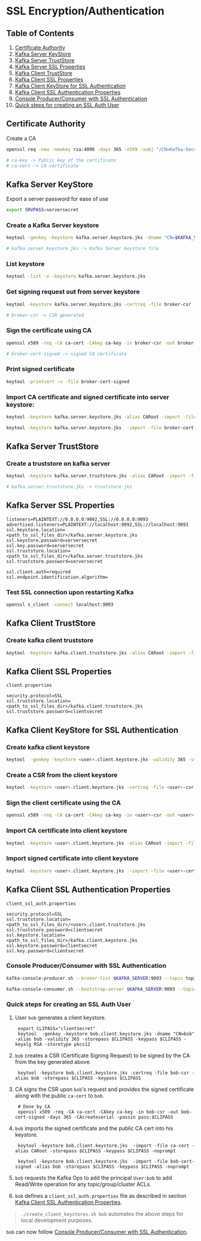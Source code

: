 # SSL Encryption/Authentication

## Table of Contents
1. [Certificate Authority](#certificate-authority)
2. [Kafka Server KeyStore](#kafka-server-keystore)
3. [Kafka Server TrustStore](#kafka-server-truststore)
4. [Kafka Server SSL Properties](#kafka-server-ssl-properties)
5. [Kafka Client TrustStore](#kafka-client-truststore)
6. [Kafka Client SSL Properties](#kafka-client-ssl-properties)
7. [Kafka Client KeyStore for SSL Authentication](#kafka-client-keystore-for-ssl-authentication)
8. [Kafka Client SSL Authentication Properties](#kafka-client-ssl-authentication-properties)
9. [Console Producer/Consumer with SSL Authentication](#console-producerconsumer-with-ssl-authentication)
10. [Quick steps for creating an SSL Auth User](#quick-steps-for-creating-an-ssl-auth-user)

## Certificate Authority
Create a CA
```bash
openssl req -new -newkey rsa:4096 -days 365 -x509 -subj "/CN=Kafka-Security-CA" -keyout ca-key -out ca-cert -nodes

# ca-key -> Public key of the certificate
# ca-cert -> CA certificate
```

## Kafka Server KeyStore
Export a server password for ease of use
```bash
export SRVPASS=serversecret
```

### Create a Kafka Server keystore
```bash
keytool -genkey -keystore kafka.server.keystore.jks -dname "CN=$KAFKA_SERVER" -alias "$KAFKA_SERVER" -validity 365 -storepass $SRVPASS -keypass $SRVPASS -storetype pkcs12 -keyalg RSA

# kafka.server.keystore.jks -> Kafka Server keystore file
```

### List keystore
```bash
keytool -list -v -keystore kafka.server.keystore.jks
```

### Get signing request out from server keystore
```bash
keytool -keystore kafka.server.keystore.jks -certreq -file broker-csr -alias "$KAFKA_SERVER" -storepass $SRVPASS -keypass $SRVPASS

# broker-csr -> CSR generated
```

### Sign the certificate using CA
```bash
openssl x509 -req -CA ca-cert -CAkey ca-key -in broker-csr -out broker-cert-signed -days 365 -CAcreateserial -passin pass:$SRVPASS

# broker-cert-signed -> signed CA certificate
```

### Print signed certificate
```bash
keytool -printcert -v -file broker-cert-signed
```

### Import CA certificate and signed certificate into server keystore:
```bash
keytool -keystore kafka.server.keystore.jks -alias CARoot -import -file ca-cert -storepass $SRVPASS -keypass $SRVPASS -noprompt

keytool -keystore kafka.server.keystore.jks  -import -file broker-cert-signed -storepass $SRVPASS -keypass $SRVPASS -noprompt
```

## Kafka Server TrustStore
### Create a truststore on kafka server
```bash
keytool -keystore kafka.server.truststore.jks -alias CARoot -import -file ca-cert -storepass $SRVPASS -keypass $SRVPASS -noprompt

# kafka.server.truststore.jks -> truststore jks
```

## Kafka Server SSL Properties 

```properties
listeners=PLAINTEXT://0.0.0.0:9092,SSL://0.0.0.0:9093
advertised.listeners=PLAINTEXT://localhost:9092,SSL://localhost:9093
ssl.keystore.location=<path_to_ssl_files_dir>/kafka.server.keystore.jks
ssl.keystore.password=serversecret
ssl.key.password=serversecret
ssl.truststore.location=<path_to_ssl_files_dir>/kafka.server.truststore.jks
ssl.truststore.password=serversecret

ssl.client.auth=required
ssl.endpoint.identification.algorithm=
```


### Test SSL connection upon restarting Kafka
```bash
openssl s_client -connect localhost:9093
```

## Kafka Client TrustStore
### Create kafka client truststore
```bash
keytool -keystore kafka.client.truststore.jks -alias CARoot -import -file ca-cert -storepass $CLIPASS -keypass $CLIPASS -noprompt
```

## Kafka Client SSL Properties
`client.properties` 
```properties
security.protocol=SSL
ssl.truststore.location=<path_to_ssl_files_dir>/kafka.client.truststore.jks
ssl.truststore.password=clientsecret
```

## Kafka Client KeyStore for SSL Authentication
### Create kafka client keystore
```bash
keytool  -genkey -keystore <user>.client.keystore.jks -validity 365 -storepass $CLIPASS -keypass $CLIPASS -dname "CN=<user>" -alias <user> -keyalg RSA -storetype pkcs12
```

### Create a CSR from the client keystore
```bash
keytool -keystore <user>.client.keystore.jks -certreq -file <user>-csr -alias <user> -storepass $CLIPASS -keypass $CLIPASS
```

### Sign the client certificate using the CA
```bash
openssl x509 -req -CA ca-cert -CAkey ca-key -in <user>-csr -out <user>-cert-signed -days 365 -CAcreateserial -passin pass:$CLIPASS
```

### Import CA certificate into client keystore
```bash
keytool -keystore <user>.client.keystore.jks -alias CARoot -import -file ca-cert -storepass $CLIPASS -keypass $CLIPASS -noprompt
```

### Import signed certificate into client keystore
```bash
keytool -keystore <user>.client.keystore.jks  -import -file <user>-cert-signed -alias <user> -storepass $CLIPASS -keypass $CLIPASS -noprompt
```

## Kafka Client SSL Authentication Properties
`client_ssl_auth.properties` 
```properties
security.protocol=SSL
ssl.truststore.location=<path_to_ssl_files_dir>/<user>.client.truststore.jks
ssl.truststore.password=clientsecret
ssl.keystore.location=<path_to_ssl_files_dir>/kafka.client.keystore.jks
ssl.keystore.password=clientsecret
ssl.key.password=clientsecret
```

### Console Producer/Consumer with SSL Authentication
```bash
kafka-console-producer.sh --broker-list $KAFKA_SERVER:9093 --topic topic1 --producer.config client_ssl_auth.properties

kafka-console-consumer.sh --bootstrap-server $KAFKA_SERVER:9093 --topic topic1 --consumer.config client_ssl_auth.properties
```

### Quick steps for creating an SSL Auth User

1. User `bob` generates a client keystore.

        export CLIPASS="clientsecret"
        keytool  -genkey -keystore bob.client.keystore.jks -dname "CN=bob" -alias bob -validity 365 -storepass $CLIPASS -keypass $CLIPASS -keyalg RSA -storetype pkcs12

2. `bob` creates a CSR (Certificate Signing Request) to be signed by the CA from the key generated above.
        
        keytool -keystore bob.client.keystore.jks -certreq -file bob-csr -alias bob -storepass $CLIPASS -keypass $CLIPASS

3. CA signs the CSR upon `bob`'s request and provides the signed certificate along with the public `ca-cert` to `bob`.

        # Done by CA
        openssl x509 -req -CA ca-cert -CAkey ca-key -in bob-csr -out bob-cert-signed -days 365 -CAcreateserial -passin pass:$CLIPASS

4. `bob` imports the signed certificate and the public CA cert into his keystore.

        keytool -keystore bob.client.keystore.jks  -import -file ca-cert -alias CARoot -storepass $CLIPASS -keypass $CLIPASS -noprompt

        keytool -keystore bob.client.keystore.jks  -import -file bob-cert-signed -alias bob -storepass $CLIPASS -keypass $CLIPASS -noprompt
        

5. `bob` requests the Kafka Ops to add the principal `User:bob` to add Read/Write operation for any topic/group/cluster ACLs.

6. `bob` defines a `client_ssl_auth.properties` file as described in section [Kafka Client SSL Authentication Properties](#kafka-client-ssl-authentication-properties).

> `./create_client_keystores.sh bob` automates the above steps for local development purposes.

`bob` can now follow [Console Producer/Consumer with SSL Authentication](#console-producerconsumer-with-ssl-authentication).


